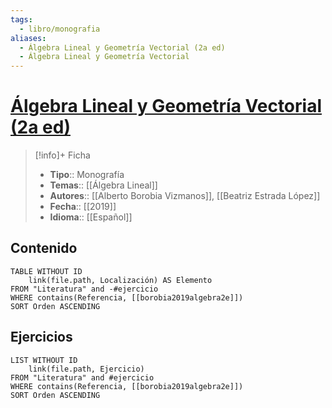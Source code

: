 ```yaml
---
tags:
  - libro/monografia
aliases:
  - Álgebra Lineal y Geometría Vectorial (2a ed)
  - Álgebra Lineal y Geometría Vectorial
---
```

# [Álgebra Lineal y Geometría Vectorial (2a ed)](https://www.sanzytorres.es/libros/algebra-lineal-y-geometria-vectorial/9788417765040/)

>[!info]+ Ficha
>- **Tipo**:: Monografía
>- **Temas**:: [[Álgebra Lineal]]
>- **Autores**:: [[Alberto Borobia Vizmanos]], [[Beatriz Estrada López]]
>- **Fecha**:: [[2019]]
>- **Idioma**:: [[Español]]

## Contenido
```dataview
TABLE WITHOUT ID
    link(file.path, Localización) AS Elemento
FROM "Literatura" and -#ejercicio
WHERE contains(Referencia, [[borobia2019algebra2e]])
SORT Orden ASCENDING
```

## Ejercicios
```dataview
LIST WITHOUT ID
    link(file.path, Ejercicio)
FROM "Literatura" and #ejercicio
WHERE contains(Referencia, [[borobia2019algebra2e]])
SORT Orden ASCENDING
```
